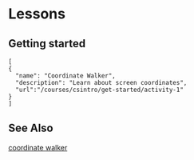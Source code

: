 # Lessons


## Getting started

```codecard
[
{
  "name": "Coordinate Walker",
  "description": "Learn about screen coordinates",
  "url":"/courses/csintro/get-started/activity-1"
}
]
```

## See Also

[coordinate walker](/courses/csintro/get-started/activity-1)
